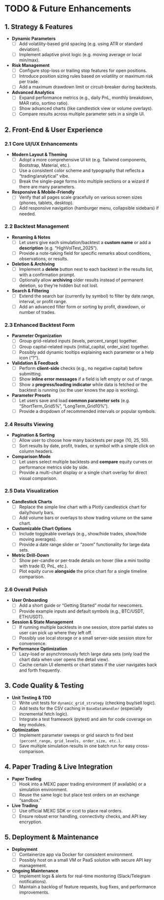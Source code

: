 # TODO & Future Enhancements

## 1. Strategy & Features

- **Dynamic Parameters**  
  - [ ] Add volatility-based grid spacing (e.g. using ATR or standard deviation).  
  - [ ] Implement adaptive pivot logic (e.g. moving average or local min/max).  

- **Risk Management**  
  - [ ] Configure stop-loss or trailing stop features for open positions.  
  - [ ] Introduce position sizing rules based on volatility or maximum risk per trade.  
  - [ ] Add a maximum drawdown limit or circuit-breaker during backtests.  

- **Advanced Analytics**  
  - [ ] Expand performance metrics (e.g., daily PnL, monthly breakdown, MAR ratio, sortino ratio).  
  - [ ] Show advanced charts (like candlestick view or volume overlays).  
  - [ ] Compare results across multiple parameter sets in a single UI.  

## 2. Front-End & User Experience

### **2.1 Core UI/UX Enhancements**
- **Modern Layout & Theming**  
  - [ ] Adopt a more comprehensive UI kit (e.g. Tailwind components, Bootstrap, Material, etc.).  
  - [ ] Use a consistent color scheme and typography that reflects a “trading/analytical” vibe.  
  - [ ] Break the single-page forms into multiple sections or a wizard if there are many parameters.

- **Responsive & Mobile-Friendly**  
  - [ ] Verify that all pages scale gracefully on various screen sizes (phones, tablets, desktop).  
  - [ ] Add responsive navigation (hamburger menu, collapsible sidebars) if needed.

### **2.2 Backtest Management**
- **Renaming & Notes**  
  - [ ] Let users give each simulation/backtest a **custom name** or add a **description** (e.g. “HighVolTest_2025”).  
  - [ ] Provide a note-taking field for specific remarks about conditions, observations, or results.

- **Deletion & Archiving**  
  - [ ] Implement a **delete** button next to each backtest in the results list, with a confirmation prompt.  
  - [ ] Optionally allow **archiving** older results instead of permanent deletion, so they’re hidden but not lost.

- **Search & Filtering**  
  - [ ] Extend the search bar (currently by symbol) to filter by date range, interval, or profit range.  
  - [ ] Add an advanced filter form or sorting by profit, drawdown, or number of trades.

### **2.3 Enhanced Backtest Form**
- **Parameter Organization**  
  - [ ] Group grid-related inputs (levels, percent_range) together.  
  - [ ] Group capital-related inputs (initial_capital, order_size) together.  
  - [ ] Possibly add dynamic tooltips explaining each parameter or a help icon (“?”).

- **Validation & Feedback**  
  - [ ] Perform **client-side** checks (e.g., no negative capital) before submitting.  
  - [ ] Show **inline error messages** if a field is left empty or out of range.  
  - [ ] Show a **progress/loading indicator** while data is fetched or the backtest is running (so the user knows the app is working).

- **Parameter Presets**  
  - [ ] Let users save and load **common parameter sets** (e.g. “ShortTerm_Grid5%”, “LongTerm_Grid10%”).  
  - [ ] Provide a dropdown of recommended intervals or popular symbols.

### **2.4 Results Viewing**
- **Pagination & Sorting**  
  - [ ] Allow user to choose how many backtests per page (10, 25, 50).  
  - [ ] Sort results by date, profit, trades, or symbol with a simple click on column headers.

- **Comparison Mode**  
  - [ ] Let users select multiple backtests and **compare** equity curves or performance metrics side by side.  
  - [ ] Provide a multi-chart display or a single chart overlay for direct visual comparison.

### **2.5 Data Visualization**
- **Candlestick Charts**  
  - [ ] Replace the simple line chart with a Plotly candlestick chart for daily/hourly bars.  
  - [ ] Add volume bars or overlays to show trading volume on the same chart.

- **Customizable Chart Options**  
  - [ ] Include toggleable overlays (e.g., show/hide trades, show/hide moving averages).  
  - [ ] Provide a date range slider or “zoom” functionality for large data sets.  

- **Metric Drill-Down**  
  - [ ] Show per-candle or per-trade details on hover (like a mini tooltip with trade ID, PnL, etc.).  
  - [ ] Plot equity curve **alongside** the price chart for a single timeline comparison.

### **2.6 Overall Polish**
- **User Onboarding**  
  - [ ] Add a short guide or “Getting Started” modal for newcomers.  
  - [ ] Provide example inputs and default symbols (e.g., BTC/USDT, ETH/USDT).

- **Session & State Management**  
  - [ ] If running multiple backtests in one session, store partial states so user can pick up where they left off.  
  - [ ] Possibly use local storage or a small server-side session store for convenience.

- **Performance Optimization**  
  - [ ] Lazy-load or asynchronously fetch large data sets (only load the chart data when user opens the detail view).  
  - [ ] Cache certain UI elements or chart states if the user navigates back and forth frequently.

## 3. Code Quality & Testing

- **Unit Testing & TDD**  
  - [ ] Write unit tests for `dynamic_grid_strategy` (checking buy/sell logic).  
  - [ ] Add tests for the CSV caching in `BaseDataHandler` (especially incremental fetch logic).  
  - [ ] Integrate a test framework (pytest) and aim for code coverage on key modules.  

- **Optimization**  
  - [ ] Implement parameter sweeps or grid search to find best `(percent_range, grid_levels, order_size, etc.)`.  
  - [ ] Save multiple simulation results in one batch run for easy cross-comparison.

## 4. Paper Trading & Live Integration

- **Paper Trading**  
  - [ ] Hook into a MEXC paper trading environment (if available) or a simulation environment.  
  - [ ] Reuse the same logic but place test orders on an exchange “sandbox.”  

- **Live Trading**  
  - [ ] Use official MEXC SDK or ccxt to place real orders.  
  - [ ] Ensure robust error handling, connectivity checks, and API key encryption.  

## 5. Deployment & Maintenance

- **Deployment**  
  - [ ] Containerize app via Docker for consistent environment.  
  - [ ] Possibly host on a small VM or PaaS solution with secure API key management.  

- **Ongoing Maintenance**  
  - [ ] Implement logs & alerts for real-time monitoring (Slack/Telegram notifications).  
  - [ ] Maintain a backlog of feature requests, bug fixes, and performance improvements.  